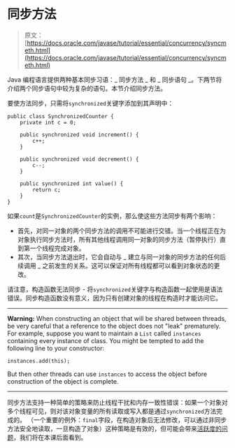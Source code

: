 # 同步方法

> 原文： [https://docs.oracle.com/javase/tutorial/essential/concurrency/syncmeth.html](https://docs.oracle.com/javase/tutorial/essential/concurrency/syncmeth.html)

Java 编程语言提供两种基本同步习语：_ 同步方法 _ 和 _ 同步语句 _。下两节将介绍两个同步语句中较为复杂的语句。本节介绍同步方法。

要使方法同步，只需将`synchronized`关键字添加到其声明中：

```
public class SynchronizedCounter {
    private int c = 0;

    public synchronized void increment() {
        c++;
    }

    public synchronized void decrement() {
        c--;
    }

    public synchronized int value() {
        return c;
    }
}

```

如果`count`是`SynchronizedCounter`的实例，那么使这些方法同步有两个影响：

*   首先，对同一对象的两个同步方法的调用不可能进行交错。当一个线程正在为对象执行同步方法时，所有其他线程调用同一对象的同步方法（暂停执行）直到第一个线程完成对象。
*   其次，当同步方法退出时，它会自动与 _ 建立与同一对象的同步方法的任何后续调用 _ 之前发生的关系。这可以保证对所有线程都可以看到对象状态的更改。

请注意，构造函数无法同步 - 将`synchronized`关键字与构造函数一起使用是语法错误。同步构造函数没有意义，因为只有创建对象的线程在构造时才能访问它。

* * *

**Warning:** When constructing an object that will be shared between threads, be very careful that a reference to the object does not "leak" prematurely. For example, suppose you want to maintain a `List` called `instances` containing every instance of class. You might be tempted to add the following line to your constructor:

```
instances.add(this);

```

But then other threads can use `instances` to access the object before construction of the object is complete.

* * *

同步方法支持一种简单的策略来防止线程干扰和内存一致性错误：如果一个对象对多个线程可见，则对该对象变量的所有读取或写入都是通过`synchronized`方法完成的。 （一个重要的例外：`final`字段，在构造对象后无法修改，可以通过非同步方法安全地读取，一旦构造了对象）这种策略是有效的，但可能会带来[活跃度的问题](liveness.html)，我们将在本课后面看到。